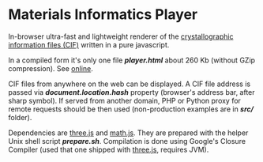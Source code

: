 Materials Informatics Player
======

In-browser ultra-fast and lightweight renderer of the [crystallographic information files (CIF)](https://en.wikipedia.org/wiki/Crystallographic_Information_File) written in a pure javascript.

In a compiled form it's only one file **_player.html_** about 260 Kb (without GZip compression). See [online](https://tilde.pro/player.html).

CIF files from anywhere on the web can be displayed. A CIF file address is passed via **_document.location.hash_** property (browser's address bar, after sharp symbol). If served from another domain, PHP or Python proxy for remote requests should be then used (non-production examples are in **_src/_** folder).

Dependencies are [three.js](https://github.com/mrdoob/three.js) and [math.js](http://mathjs.org). They are prepared with the helper Unix shell script **_prepare.sh_**. Compilation is done using Google's Closure Compiler (used that one shipped with [three.js](https://github.com/mrdoob/three.js), requires JVM).
